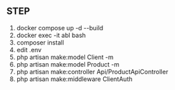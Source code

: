## STEP
1. docker compose up -d --build
2. docker exec -it abl bash
3. composer install
4. edit .env
5. php artisan make:model Client -m
6. php artisan make:model Product -m
7. php artisan make:controller Api/ProductApiController
8. php artisan make:middleware ClientAuth